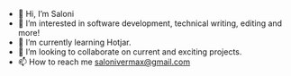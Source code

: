 - 👋 Hi, I’m Saloni
- 👀 I’m interested in software development, technical writing, editing and more!
- 🌱 I’m currently learning Hotjar.
- 💞️ I’m looking to collaborate on current and exciting projects.
- 📫 How to reach me salonivermax@gmail.com

<!---
saloni-bloopark/saloni-bloopark is a ✨ special ✨ repository because its `README.md` (this file) appears on your GitHub profile.
You can click the Preview link to take a look at your changes.
--->
